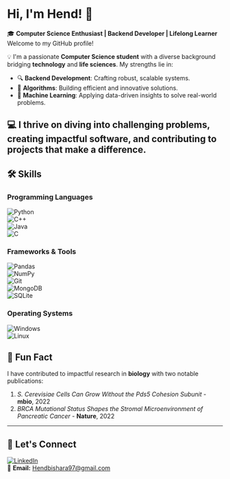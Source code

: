 # Hi, I'm Hend! 👋  

🎓 **Computer Science Enthusiast | Backend Developer | Lifelong Learner**  
Welcome to my GitHub profile!  

💡 I'm a passionate **Computer Science student** with a diverse background bridging **technology** and **life sciences**. My strengths lie in:  
- 🔍 **Backend Development**: Crafting robust, scalable systems.  
- 🧩 **Algorithms**: Building efficient and innovative solutions.  
- 🤖 **Machine Learning**: Applying data-driven insights to solve real-world problems.  

💻 I thrive on diving into challenging problems, creating impactful software, and contributing to projects that make a difference. 
---

## 🛠️ Skills  

### Programming Languages  
![Python](https://img.shields.io/badge/-Python-3776AB?style=flat-square&logo=python&logoColor=white)  
![C++](https://img.shields.io/badge/-C++-00599C?style=flat-square&logo=cplusplus&logoColor=white)  
![Java](https://img.shields.io/badge/-Java-007396?style=flat-square&logo=java&logoColor=white)  
![C](https://img.shields.io/badge/-C-A8B9CC?style=flat-square&logo=c&logoColor=white)  

### Frameworks & Tools  
![Pandas](https://img.shields.io/badge/-Pandas-150458?style=flat-square&logo=pandas&logoColor=white)  
![NumPy](https://img.shields.io/badge/-NumPy-013243?style=flat-square&logo=numpy&logoColor=white)  
![Git](https://img.shields.io/badge/-Git-F05032?style=flat-square&logo=git&logoColor=white)  
![MongoDB](https://img.shields.io/badge/-MongoDB-47A248?style=flat-square&logo=mongodb&logoColor=white)  
![SQLite](https://img.shields.io/badge/-SQLite-003B57?style=flat-square&logo=sqlite&logoColor=white)  

### Operating Systems  
![Windows](https://img.shields.io/badge/-Windows-0078D6?style=flat-square&logo=windows&logoColor=white)  
![Linux](https://img.shields.io/badge/-Linux-FCC624?style=flat-square&logo=linux&logoColor=black)  


## 🎉 Fun Fact  
I have contributed to impactful research in **biology** with two notable publications:  
1. *S. Cerevisiae Cells Can Grow Without the Pds5 Cohesion Subunit* - **mbio**, 2022  
2. *BRCA Mutational Status Shapes the Stromal Microenvironment of Pancreatic Cancer* - **Nature**, 2022 
---

## 🌟 Let's Connect  
[![LinkedIn](https://img.shields.io/badge/-LinkedIn-0A66C2?style=flat-square&logo=linkedin&logoColor=white)](https://www.linkedin.com/in/hend-bishara-6431751a2/)  
📧 **Email:** [Hendbishara97@gmail.com](mailto:Hendbishara97@gmail.com)  

